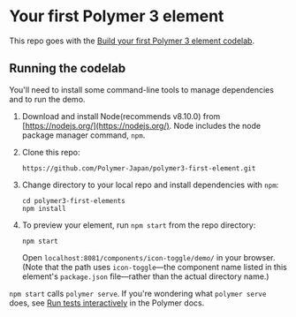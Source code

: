 # Your first Polymer 3 element

This repo goes with the [Build your first Polymer 3 element codelab](http://www.code-labs.io/codelabs/polymer-first-elements/).

## Running the codelab

You'll need to install some command-line tools to manage
dependencies and to run the demo.

1.  Download and install Node(recommends v8.10.0) from [https://nodejs.org/](https://nodejs.org/). Node includes the node package manager command, `npm`.

2.  Clone this repo:

        https://github.com/Polymer-Japan/polymer3-first-element.git

3.  Change directory to your local repo and install dependencies with `npm`:

        cd polymer3-first-elements
        npm install

4.  To preview your element, run `npm start` from the repo directory:

        npm start

    Open `localhost:8081/components/icon-toggle/demo/` in your browser. (Note that the path uses `icon-toggle`—the 
    component name listed in this element's `package.json` file—rather than the actual directory name.) 

`npm start` calls `polymer serve`.
If you're wondering what `polymer serve` does, see [Run tests interactively](https://www.polymer-project.org/3.0/docs/tools/tests#run-tests-interactively) 
in the Polymer docs.
